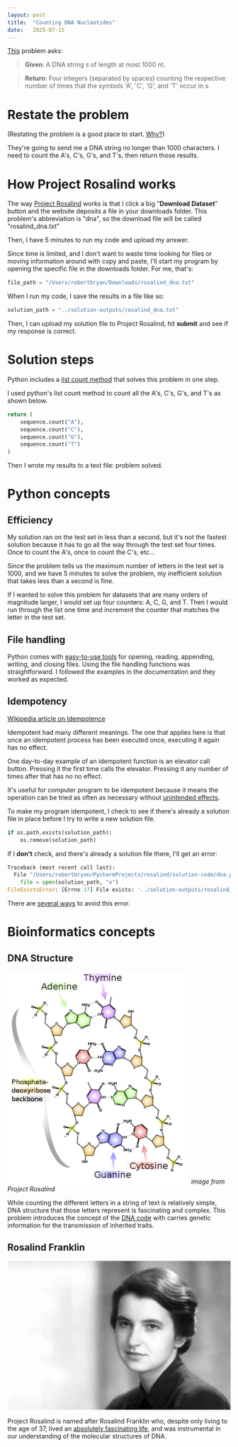 ```yaml
---
layout: post
title:  "Counting DNA Nucleotides"
date:   2025-07-15
---
```


[This](https://rosalind.info/problems/dna/) problem asks:

> **Given**: A DNA string _s_ of length at most 1000 nt.

> **Return**: Four integers (separated by spaces) counting the respective number of times that the symbols 'A', 'C', 'G', and 'T' occur in _s_.

<!--break-->

# Restate the problem
(Restating the problem is a good place to start. [Why?](https://idea-sandbox.com/blog/11-ways-to-restate-problems-to-get-better-solutions/))

They're going to send me a DNA string no longer than 1000 characters. I need to count the A's, C's, G's, and T's, then return those results.
# How Project Rosalind works
The way [Project Rosalind](https://rosalind.info/about/) works is that I click a big "**Download Dataset**" button and the website deposits a file in your downloads folder.
This problem's abbreviation is "dna", so the download file will be called "rosalind_dna.txt"

Then, I have 5 minutes to run my code and upload my answer. 

Since time is limited, and I don't want to waste time looking for files or moving information around with copy and paste, I'll start my program by opening the specific file in the downloads folder.
For me, that's:
```python
file_path = "/Users/robertbryan/Downloads/rosalind_dna.txt"
```

When I run my code, I save the results in a file like so:
```python
solution_path = "../solution-outputs/rosalind_dna.txt"
```

Then, I can upload my solution file to Project Rosalind, hit **submit** and see if my response is correct.
# Solution steps
Python includes a [list count method](https://www.w3schools.com/python/ref_list_count.asp) that solves this problem in one step.

I used python's list count method to count all the A's, C's, G's, and T's as shown below.

```python
return (
    sequence.count("A"),
    sequence.count("C"),
    sequence.count("G"),
    sequence.count("T")
)
```

Then I wrote my results to a text file: problem solved.
# Python concepts
## Efficiency
My solution ran on the test set in less than a second, but it's not the fastest solution because it has to go all the way through the test set four times.
Once to count the A's, once to count the C's, etc...

Since the problem tells us the maximum number of letters in the test set is 1000, and we have 5 minutes to solve the problem, my inefficient solution that takes less than a second is fine.

If I wanted to solve this problem for datasets that are many orders of magnitude larger, I would set up four counters: A, C, G, and T. Then I would run through the list one time and increment the counter that matches the letter in the test set.

## File handling
Python comes with [easy-to-use tools](https://www.w3schools.com/python/python_file_handling.asp) for opening, reading, appending, writing, and closing files.
Using the file handling functions was straightforward. I followed the examples in the documentation and they worked as expected.

## Idempotency
[Wikipedia article on Idempotence](https://en.wikipedia.org/wiki/Idempotence#Computer_science_examples)

Idempotent had many different meanings. The one that applies here is that once an idempotent process has been executed once, executing it again has no effect.

One day-to-day example of an idempotent function is an elevator call button. Pressing it the first time calls the elevator.
Pressing it any number of times after that has no no effect.

It's useful for computer program to be idempotent because it means the operation can be tried as often as necessary without [unintended effects](https://en.wikipedia.org/wiki/Unintended_consequences).

To make my program idempotent, I check to see if there's already a solution file in place before I try to write a new solution file.
```python
if os.path.exists(solution_path):
    os.remove(solution_path)
```

If I **don't** check, and there's already a solution file there, I'll get an error:
```python
Traceback (most recent call last):
  File "/Users/robertbryan/PycharmProjects/rosalind/solution-code/dna.py", line 29, in <module>
    file = open(solution_path, "x")
FileExistsError: [Errno 17] File exists: '../solution-outputs/rosalind_dna.txt'
```

There are [several ways](https://stackoverflow.com/questions/11469228/how-to-replace-overwrite-file-contents-instead-of-appending) to avoid this error.

# Bioinformatics concepts
## DNA Structure
![DNA_chemical_structure.png](../assets/DNA_chemical_structure.png)
_image from Project Rosalind_

While counting the different letters in a string of text is relatively simple, DNA structure that those letters represent
is fascinating and complex. This problem introduces the concept of the [DNA code](https://www.britannica.com/science/DNA) with carries
genetic information for the transmission of inherited traits. 

## Rosalind Franklin
![rosalind-franklin.jpg](../assets/rosalind-franklin.jpg)

Project Rosalind is named after Rosalind Franklin who, despite only living to the age of 37, lived an [absolutely fascinating life](https://en.wikipedia.org/wiki/Rosalind_Franklin), 
and was instrumental in our understanding of the molecular structures of DNA.